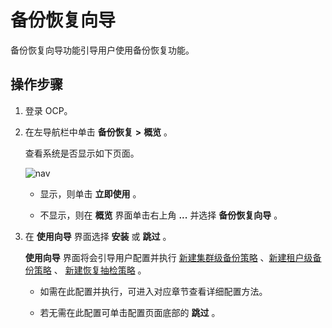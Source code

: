备份恢复向导
===========================

备份恢复向导功能引导用户使用备份恢复功能。

操作步骤
-------------------------

1. 登录 OCP。

2. 在左导航栏中单击 **备份恢复** **\>** **概览** 。

   查看系统是否显示如下页面。

   ![nav](https://obbusiness-private.oss-cn-shanghai.aliyuncs.com/doc/img/ocp/432/%E5%A4%87%E4%BB%BD%E6%81%A2%E5%A4%8D%E5%90%91%E5%AF%BC.png)

   * 显示，则单击 **立即使用** 。

   * 不显示，则在 **概览** 界面单击右上角 **...** 并选择 **备份恢复向导** 。

3. 在 **使用向导** 界面选择 **安装** 或 **跳过** 。

   **使用向导** 界面将会引导用户配置并执行 [新建集群级备份策略](500.regular-backup/100.manage-cluster-backup-strategy/100.create-a-cluster-backup-strategy.md) 、[新建租户级备份策略](500.regular-backup/200.manage-tenant-backup-strategy/100.creat-a-tenant-backup-stategy.md) 、 [新建恢复抽检策略](800.regular-recovery/100.create-a-sampling-strategy-for-recovery.md) 。

   * 如需在此配置并执行，可进入对应章节查看详细配置方法。

   * 若无需在此配置可单击配置页面底部的 **跳过** 。
